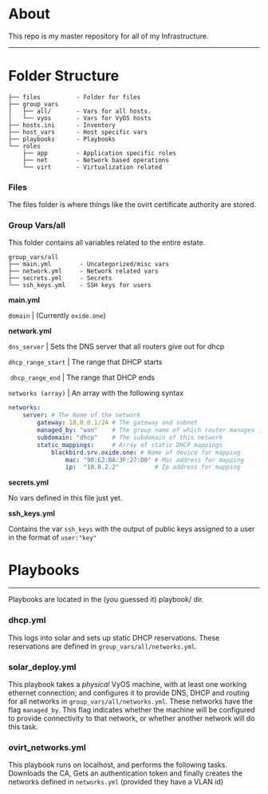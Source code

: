 # About

This repo is my master repository for all of my Infrastructure.

---

# Folder Structure

```
├── files          - Folder for files
├── group_vars     
│   ├── all/       - Vars for all hosts.
│   └── vyos       - Vars for VyOS hosts
├── hosts.ini      - Inventory
├── host_vars      - Host specific vars
├── playbooks      - Playbooks
└── roles
    ├── app        - Application specific roles
    ├── net        - Network based operations
    └── virt       - Virtualization related
```

### Files

The files folder is where things like the ovirt certificate authority are stored.

### Group Vars/all

This folder contains all variables related to the entire estate. 

```
group_vars/all
├── main.yml        - Uncategorized/misc vars
├── network.yml     - Network related vars
├── secrets.yml     - Secrets
└── ssh_keys.yml    - SSH keys for users
```

**main.yml**

`domain` | (Currently `oxide.one`)

**network.yml**

`dns_server` | Sets the DNS server that all routers give out for dhcp

`dhcp_range_start` | The range that DHCP starts

 `dhcp_range_end` | The range that DHCP ends

`networks (array)` | An array with the following syntax

```yaml
networks:
    server: # The Name of the network
        gateway: 10.0.0.1/24 # The gateway and subnet
        managed_by: "wan"    # The group name of which router manages it
        subdomain: "dhcp"    # The subdomain of this network
        static_mappings:     # Array of static DHCP mappings
            blackbird.srv.oxide.one: # Name of device for mapping
                mac: "90:E2:BA:3F:27:D0" # Mac address for mapping
                ip:  "10.0.2.2"          # Ip address for mapping
```

**secrets.yml**

No vars defined in this file just yet.

**ssh_keys.yml**

Contains the var `ssh_keys` with the output of public keys assigned to a user in the format of `user:"key"`

# Playbooks

---

Playbooks are located in the (you guessed it) playbook/ dir.

### dhcp.yml

This logs into solar and sets up static DHCP reservations. These reservations are defined in `group_vars/all/networks.yml`. 

### solar_deploy.yml

This playbook takes a *physical* VyOS machine, with at least one working ethernet connection; and configures it to provide DNS, DHCP and routing for all networks in `group_vars/all/networks.yml`. These networks have the flag `managed_by`. This flag indicates whether the machine will be configured to provide connectivity to that network, or whether another network will do this task.

### ovirt_networks.yml

This playbook runs on localhost, and performs the following tasks. Downloads the CA, Gets an authentication token and finally creates the networks defined in `networks.yml` (provided they have a VLAN id)
